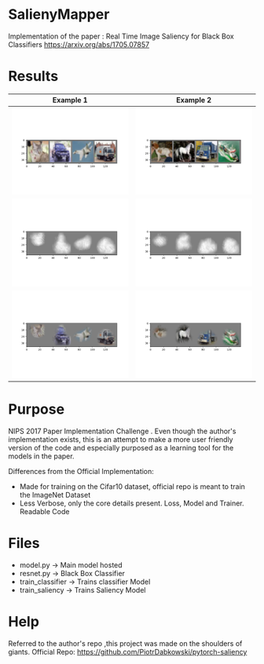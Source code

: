 # SalienyMapper
Implementation of the paper :
Real Time Image Saliency for Black Box Classifiers
https://arxiv.org/abs/1705.07857

# Results


Example 1             |  Example 2
:-------------------------:|:-------------------------:
![](./screenshots/images.png)  |  ![](./screenshots/images2.png)
![](./screenshots/masks.png)  |  ![](./screenshots/masks2.png)
![](./screenshots/segmented.png)  |  ![](./screenshots/segmented2.png)
# Purpose
NIPS 2017 Paper Implementation Challenge . Even though the author's implementation exists, this is an attempt to make a more user friendly version of the code and especially purposed as a learning tool for the models in the paper.

Differences from the Official Implementation:

* Made for training on the Cifar10 dataset,  official repo  is meant to train the ImageNet Dataset
*  Less Verbose, only the core details present. Loss, Model and Trainer. Readable Code


# Files

* model.py ->  Main model hosted
* resnet.py -> Black Box Classifier
* train_classifier -> Trains classifier Model
* train_saliency -> Trains Saliency Model

# Help
Referred to the author's repo ,this project was made on the shoulders of giants.
Official Repo: https://github.com/PiotrDabkowski/pytorch-saliency


